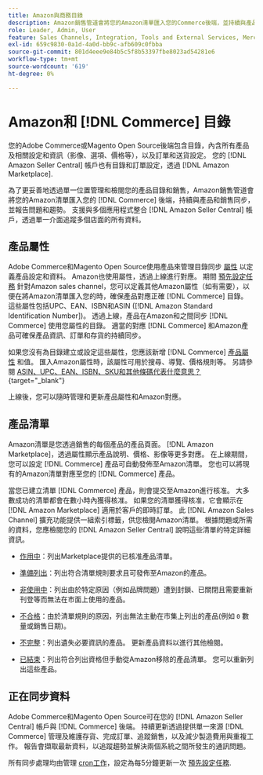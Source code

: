 ```yaml
---
title: Amazon與商務目錄
description: Amazon銷售管道會將您的Amazon清單匯入您的Commerce後端，並持續與產品和銷售同步。
role: Leader, Admin, User
feature: Sales Channels, Integration, Tools and External Services, Merchandising, Catalogs
exl-id: 659c9830-0a1d-4a0d-bb9c-afb609c0fbba
source-git-commit: 801d4eee9e84b5c5f8b53397fbe8023ad54281e6
workflow-type: tm+mt
source-wordcount: '619'
ht-degree: 0%

---
```


# Amazon和 [!DNL Commerce] 目錄

您的Adobe Commerce或Magento Open Source後端包含目錄，內含所有產品及相關設定和資訊（影像、選項、價格等），以及訂單和送貨設定。 您的 [!DNL Amazon Seller Central] 帳戶也有目錄和訂單設定，透過 [!DNL Amazon Marketplace].

為了更妥善地透過單一位置管理和檢閱您的產品目錄和銷售，Amazon銷售管道會將您的Amazon清單匯入您的 [!DNL Commerce] 後端，持續與產品和銷售同步，並報告問題和趨勢。 支援與多個應用程式整合 [!DNL Amazon Seller Central] 帳戶，透過單一介面追蹤多個店面的所有資料。

## 產品屬性

Adobe Commerce和Magento Open Source使用產品來管理目錄同步 [屬性](https://experienceleague.adobe.com/docs/commerce-admin/catalog/product-attributes/product-attributes.html) 以定義產品設定和資料。 Amazon也使用屬性，透過上線進行對應。 期間 [預先設定任務](./amazon-pre-setup-tasks.md) 針對Amazon sales channel，您可以定義其他Amazon屬性（如有需要），以便在將Amazon清單匯入您的時，確保產品對應正確 [!DNL Commerce] 目錄。 這些屬性包括UPC、EAN、ISBN和ASIN ([!DNL Amazon Standard Identification Number])。 透過上線，產品在Amazon和之間同步 [!DNL Commerce] 使用您屬性的目錄。 適當的對應 [!DNL Commerce] 和Amazon產品可確保產品資訊、訂單和存貨的持續同步。

如果您沒有為目錄建立或設定這些屬性，您應該新增 [!DNL Commerce] [產品屬性](https://experienceleague.adobe.com/docs/commerce-admin/catalog/product-attributes/product-attributes.html) 和值。 匯入Amazon屬性時，該屬性可用於搜尋、導覽、價格規則等。 另請參閱 [ASIN、UPC、EAN、ISBN、SKU和其他條碼代表什麼意思？](https://sellerskills.com/multi-channel-operations/what-asin-upc-ean-isbn-sku-and-other-barcodes-mean/#what-is-isbn-number){target="_blank"}

上線後，您可以隨時管理和更新產品屬性和Amazon對應。

## 產品清單

Amazon清單是您透過銷售的每個產品的產品頁面。 [!DNL Amazon Marketplace]，透過屬性顯示產品說明、價格、影像等更多對應。 在上線期間，您可以設定 [!DNL Commerce] 產品可自動發佈至Amazon清單。 您也可以將現有的Amazon清單對應至您的 [!DNL Commerce] 產品。

當您已建立清單 [!DNL Commerce] 產品，則會提交至Amazon進行核准。 大多數成功的清單都會在數小時內獲得核准。 如果您的清單獲得核准，它會顯示在 [!DNL Amazon Marketplace] 適用於客戶的即時訂單。 此 [!DNL Amazon Sales Channel] 擴充功能提供一組索引標籤，供您檢閱Amazon清單。 根據問題或所需的資料，您應檢閱您的 [!DNL Amazon Seller Central] 說明這些清單的特定詳細資訊。

- [作用中](./active-listings.md)：列出Marketplace提供的已核准產品清單。

- [準備列出](./ready-to-list.md)：列出符合清單規則要求且可發佈至Amazon的產品。

- [非使用中](./inactive-listings.md)：列出由於特定原因（例如品牌問題）遭到封鎖、已關閉且需要重新刊登等而無法在市面上使用的產品。

- [不合格](./ineligible-listings.md)：由於清單規則的原因，列出無法主動在市集上列出的產品(例如 `0` 數量或銷售日期)。

- [不完整](./incomplete-listings.md)：列出遺失必要資訊的產品。 更新產品資料以進行其他檢閱。

- [已結束](./ended-listings.md)：列出符合列出資格但手動從Amazon移除的產品清單。 您可以重新列出這些產品。

## 正在同步資料

Adobe Commerce和Magento Open Source可在您的 [!DNL Amazon Seller Central] 帳戶與 [!DNL Commerce] 後端。 持續更新透過提供單一來源 [!DNL Commerce] 管理及維護存貨、完成訂單、追蹤銷售，以及減少製造費用與重複工作。 報告會擷取最新資料，以追蹤趨勢並解決兩個系統之間所發生的通訊問題。

所有同步處理均由管理 [cron工作](https://experienceleague.adobe.com/docs/commerce-admin/systems/tools/cron.html)，設定為每5分鐘更新一次 [預先設定任務](./amazon-pre-setup-tasks.md).
